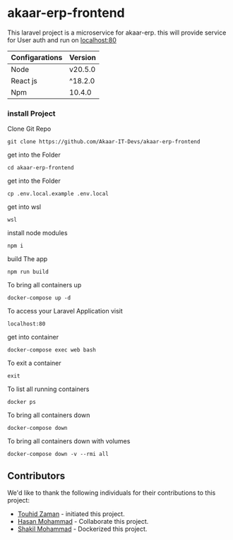 
# akaar-erp-frontend

This laravel project is a microservice for akaar-erp. this will provide service for User auth and run on [localhost:80](http://localhost:80)

| Configarations    | Version |
| ---      | ---       |
| Node | v20.5.0        |
| React js | ^18.2.0       |
| Npm | 10.4.0       |


### install Project

Clone Git Repo

    git clone https://github.com/Akaar-IT-Devs/akaar-erp-frontend

get into the Folder

    cd akaar-erp-frontend

get into the Folder

    cp .env.local.example .env.local

get into wsl

    wsl

install node modules

    npm i

build The app

    npm run build


To bring all containers up

    docker-compose up -d

To access your Laravel Application visit

    localhost:80

get into container

    docker-compose exec web bash

To exit a container

    exit

To list all running containers

    docker ps

To bring all containers down

    docker-compose down


To bring all containers down with volumes

    docker-compose down -v --rmi all




## Contributors

We'd like to thank the following individuals for their contributions to this project:

- [Touhid Zaman](https://github.com/TouhidZaman) - initiated this project.
- [Hasan Mohammad](https://github.com/hasan-mohammad-bd) -  Collaborate this project.
- [Shakil Mohammad](https://github.com/Shakil147) -  Dockerized this project.